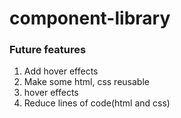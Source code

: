 # component-library

### Future features
1. Add hover effects
2. Make some html, css reusable
3. hover effects 
4. Reduce lines of code(html and css)
